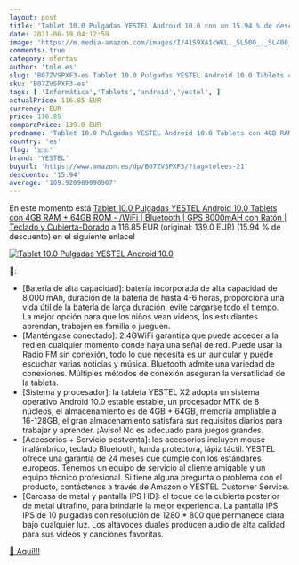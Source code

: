 ```yaml
---
layout: post
title: 'Tablet 10.0 Pulgadas YESTEL Android 10.0 con un 15.94 % de descuento'
date: 2021-06-19 04:12:59
image: 'https://m.media-amazon.com/images/I/41S9XA1cWKL._SL500_._SL400_.jpg'
comments: true
category: ofertas
author: 'tole.es'
slug: 'B07ZVSPXF3-es Tablet 10.0 Pulgadas YESTEL Android 10.0 Tablets con 4GB...'
sku: 'B07ZVSPXF3-es'
tags: [ 'Informática','Tablets','android','yestel', ]
actualPrice: 116.85 EUR
currency: EUR
price: 116.85
comparePrice: 139.0 EUR
prodname: 'Tablet 10.0 Pulgadas YESTEL Android 10.0 Tablets con 4GB RAM + 64GB ROM - /WiFi | Bluetooth | GPS  8000mAH  con Ratón | Teclado y Cubierta-Dorado'
country: 'es'
flag: '🇪🇸'
brand: 'YESTEL'
buyurl: 'https://www.amazon.es/dp/B07ZVSPXF3/?tag=tolees-21'
descuento: '15.94'
average: '109.920909090907'
---
```


En este momento está [Tablet 10.0 Pulgadas YESTEL Android 10.0 Tablets con 4GB RAM + 64GB ROM - /WiFi | Bluetooth | GPS  8000mAH  con Ratón | Teclado y Cubierta-Dorado](https://www.amazon.es/dp/B07ZVSPXF3/?tag=tolees-21) a 116.85 EUR (original: 139.0 EUR) (15.94 %  de descuento) en el siguiente enlace!

[![Tablet 10.0 Pulgadas YESTEL Android 10.0](https://m.media-amazon.com/images/I/41S9XA1cWKL._SL500_._SL400_.jpg)](https://www.amazon.es/dp/B07ZVSPXF3/?tag=tolees-21)

🔎:

- [Batería de alta capacidad]: batería incorporada de alta capacidad de 8,000 mAh, duración de la batería de hasta 4-6 horas, proporciona una vida útil de la batería de larga duración, evite cargarse todo el tiempo. La mejor opción para que los niños vean videos, los estudiantes aprendan, trabajen en familia o jueguen.
- [Manténgase conectado]: 2.4GWiFi garantiza que puede acceder a la red en cualquier momento donde haya una señal de red. Puede usar la Radio FM sin conexión, todo lo que necesita es un auricular y puede escuchar varias noticias y música. Bluetooth admite una variedad de conexiones. Múltiples métodos de conexión aseguran la versatilidad de la tableta.
- [Sistema y procesador]: la tableta YESTEL X2 adopta un sistema operativo Android 10.0 estable estable, un procesador MTK de 8 núcleos, el almacenamiento es de 4GB + 64GB, memoria ampliable a 16-128GB, el gran almacenamiento satisfará sus requisitos diarios para trabajar y aprender. ¡Aviso! No es adecuado para juegos grandes.
- [Accesorios + Servicio postventa]: los accesorios incluyen mouse inalámbrico, teclado Bluetooth, funda protectora, lápiz táctil. YESTEL ofrece una garantía de 24 meses que cumple con los estándares europeos. Tenemos un equipo de servicio al cliente amigable y un equipo técnico profesional. Si tiene alguna pregunta o problema con el producto, contáctenos a través de Amazon o YESTEL Customer Service.
- [Carcasa de metal y pantalla IPS HD]: el toque de la cubierta posterior de metal ultrafino, para brindarle la mejor experiencia. La pantalla IPS IPS de 10 pulgadas con resolución de 1280 * 800 que permanece clara bajo cualquier luz. Los altavoces duales producen audio de alta calidad para sus videos y canciones favoritas.

[🛒 Aquí!!!](https://www.amazon.es/dp/B07ZVSPXF3/?tag=tolees-21)
